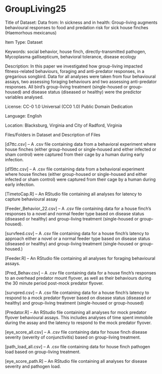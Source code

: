 # GroupLiving25
Title of Dataset: Data from: In sickness and in health: Group-living augments behavioural responses to food and predation risk for sick house finches (Haemorhous mexicanus)


Item Type: Dataset

Keywords: social behavior, house finch, directly-transmitted pathogen, Mycoplasma gallisepticum, behavioral tolerance, disease ecology

Description: In this paper we investigated how group-living impacted fitness-related behaviours, foraging and anti-predator responses, in a gregarious songbird. Data for all analyses were taken from four behavioural assays, two assessing foraging behaviours and two assessing anti-predator responses. All bird’s group-living treatment (single-housed or group-housed) and disease status (diseased or healthy) were the predictor variables analysed.
 
License: CC-0 1.0 Universal (CC0 1.0) Public Domain Dedication

Language: English

Location: Blacksburg, Virginia and City of Radford, Virginia

Files/Folders in Dataset and Description of Files 
 
 [d7ttc.csv] – A .csv file containing data from a behavioral experiment where house finches (either group-housed or single-housed and either infected or sham control) were captured from their cage by a human during early infection.

[d15ttc.csv] – A .csv file containing data from a behavioral experiment where house finches (either group-housed or single-housed and either infected or sham control) were captured from their cage by a human during early infection. 

[TimetoCap.R] – An RStudio file containing all analyses for latency to capture behavioural assay

[Feeder_Behavior_22.csv] – A .csv file containing data for a house finch’s responses to a novel and normal feeder type based on disease status (diseased or healthy) and group-living treatment (single-housed or group-housed).

[survfeed.csv] – A .csv file containing data for a house finch’s latency to approach either a novel or a normal feeder type based on disease status (diseased or healthy) and group-living treatment (single-housed or group-housed.)

[Feeder.R] – An RStudio file containing all analyses for foraging behavioural assays. 

[Pred_Behav.csv] – A .csv file containing data for a house finch’s responses to an overhead predator mount flyover, as well as their behaviours during the 30 minute period post-mock predator flyover. 

[survpred.csv] – A .csv file containing data for a house finch’s latency to respond to a mock predator flyover based on disease status (diseased or healthy) and group-living treatment (single-housed or group-housed)

[Predator.R] – An RStudio file containing all analyses for mock predator flyover behavioural assays. This includes analyses of time spent immobile during the assay and the latency to respond to the mock predator flyover. 

[eye_score_all.csv] – A .csv file containing data for house finch disease severity (severity of conjunctivitis) based on group-living treatment. 

[path_load_all.csv] – A .csv file containing data for house finch pathogen load based on group-living treatment. 

[eye_score_path.R] – An RStudio file containing all analyses for disease severity and pathogen load.  

